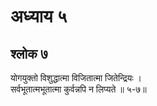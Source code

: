 # अध्याय ५

## श्लोक ७

योगयुक्तो विशुद्धात्मा विजितात्मा जितेन्द्रियः ।<br>सर्वभूतात्मभूतात्मा कुर्वन्नपि न लिप्यते ॥ ५-७॥<br><br>

